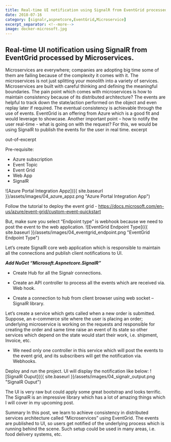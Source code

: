 ```yaml
---
title: Real-time UI notification using SignalR from EventGrid processed by Microservices.
date: 2018-07-16
category: [signalr,aspnetcore,EventGrid,Microservice]
excerpt_separator: <!--more-->
image: docker-microsoft.jpg
---
```


## Real-time UI notification using SignalR from EventGrid processed by Microservices.

Microservices are everywhere; companies are adopting big time some of them are failing because of the complexity it comes with it. The microservices is not just splitting your monolith into a variety of services. Microservices are built with careful thinking and defining the meaningful boundaries. The pain point which comes with microservices is how to maintain consistency because of its distributed architecture? The events are helpful to track down the state/action performed on the object and even replay later if required. The eventual consistency is achievable through the use of events. EventGrid is an offering from Azure which is a good fit and would leverage to showcase. Another important point – how to notify the user real-time - what is going on with the request?  For this, we would be using SignalR to publish the events for the user in real time.
excerpt
<!--more-->
out-of-excerpt

Pre-requisite:

* Azure subscription 
* Event Topic
* Event Grid
* Web App
* SignalR

![Azure Portal Integration Appz]({{ site.baseurl }}/assets/images/04_azure_appz.png "Azure Portal Integration App")

Follow the tutorial to deploy the event grid - https://docs.microsoft.com/en-us/azure/event-grid/custom-event-quickstart 

But, make sure you select “Endpoint type” is webhook because we need to post the event to the web application.
![EventGrid Endpoint Type]({{ site.baseurl }}/assets/images/04_eventgrid_endpoint.png "EventGrid Endpoint Type") 


Let’s create SignalR core web application which is responsible to maintain all the connections and publish client notifications to UI.

***Add NuGet “Microsoft.Aspnetcore.SignalR”***

+ Create Hub for all the Signalr connections.
<script src="https://gist.github.com/rahul24/2f8367613594c103440726ac54734c4c.js"></script>

+ Create an API controller to process all the events which are received via. Web hook.
<script src="https://gist.github.com/rahul24/51dc4d0ccc93b3da10a10bd2beede55d.js"></script>

+ Create a connection to hub from client browser using web socket – SignalR library.
<script src="https://gist.github.com/rahul24/ce65d6b935c6d4e3e61198dd8bdee198.js"></script>


Let’s create a service which gets called when a new order is submitted. Suppose, an e-commerce site where the user is placing an order; underlying microservice is working on the requests and responsible for creating the order and same time raise an event of its state so other services which depend on the state would start their work, i.e. shipment, Invoice, etc.

+ We need only one controller in this service which will post the events to the event grid, and its subscribers will get the notification via. Webhooks.

<script src="https://gist.github.com/rahul24/2b1ca6572208e18dccbcdecc7a4c8ccf.js"></script>

Deploy and run the project. UI will display the notification like below:
![SignalR Ouput]({{ site.baseurl }}/assets/images/04_signalr_output.png "SignalR Ouput") 


The UI is very raw but could apply some great bootstrap and looks terrific. The SignalR is an impressive library which has a lot of amazing things which I will cover in my upcoming post.

Summary
In this post, we learn to achieve consistency in distributed services architecture called “Microservices” using EventGrid. The events are published to UI, so users get notified of the underlying process which is running behind the scene. Such setup could be used in many areas, i.e. food delivery systems, etc.
